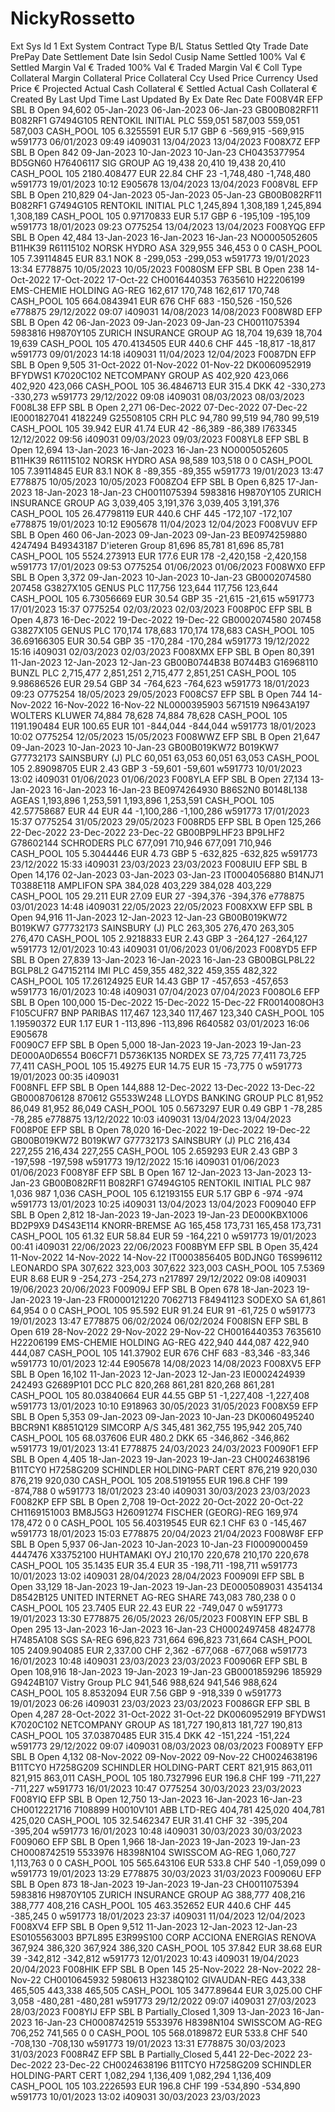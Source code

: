 # NickyRossetto
Ext Sys Id 1	Ext System	Contract Type	B/L	Status	Settled Qty	Trade Date	PrePay Date	Settlement Date	Isin	Sedol	Cusip	Name	Settled 100% Val €	Settled Margin Val €	Traded 100% Val €	Traded Margin Val €	Coll Type	Collateral Margin	Collateral Price	Collateral Ccy	Used Price	Currency	Used Price €	Projected Actual Cash Collateral €	Settled Actual Cash Collateral €	Created By	Last Upd Time	Last Updated By	Ex Date	Rec Date
F008V4R	EFP	SBL	B	Open	94,602	05-Jan-2023	06-Jan-2023	06-Jan-23	GB00B082RF11	B082RF1	G7494G105	RENTOKIL INITIAL PLC	559,051	587,003	559,051	587,003	CASH_POOL	105	6.3255591	EUR	5.17	GBP	6	-569,915	-569,915	w591773	06/01/2023 09:49	i409031	13/04/2023	13/04/2023
F008X7Z	EFP	SBL	B	Open	842	09-Jan-2023	10-Jan-2023	10-Jan-23	CH0435377954	BD5GN60	H76406117	SIG GROUP AG	19,438	20,410	19,438	20,410	CASH_POOL	105	2180.408477	EUR	22.84	CHF	23	-1,748,480	-1,748,480	w591773	19/01/2023 10:12	E905678	13/04/2023	13/04/2023
F008V8L	EFP	SBL	B	Open	210,829	04-Jan-2023	05-Jan-2023	05-Jan-23	GB00B082RF11	B082RF1	G7494G105	RENTOKIL INITIAL PLC	1,245,894	1,308,189	1,245,894	1,308,189	CASH_POOL	105	0.97170833	EUR	5.17	GBP	6	-195,109	-195,109	w591773	18/01/2023 09:23	O775254	13/04/2023	13/04/2023
F008YQG	EFP	SBL	B	Open	42,484	13-Jan-2023	16-Jan-2023	16-Jan-23	NO0005052605	B11HK39	R61115102	NORSK HYDRO ASA	329,955	346,453	0	0	CASH_POOL	105	7.39114845	EUR	83.1	NOK	8	-299,053	-299,053	w591773	19/01/2023 13:34	E778875	10/05/2023	10/05/2023
F0080SM	EFP	SBL	B	Open	238	14-Oct-2022	17-Oct-2022	17-Oct-22	CH0016440353	7635610	H22206199	EMS-CHEMIE HOLDING AG-REG	162,617	170,748	162,617	170,748	CASH_POOL	105	664.0843941	EUR	676	CHF	683	-150,526	-150,526	e778875	29/12/2022 09:07	i409031	14/08/2023	14/08/2023
F008W8D	EFP	SBL	B	Open	42	06-Jan-2023	09-Jan-2023	09-Jan-23	CH0011075394	5983816	H9870Y105	ZURICH INSURANCE GROUP AG	18,704	19,639	18,704	19,639	CASH_POOL	105	470.4134505	EUR	440.6	CHF	445	-18,817	-18,817	w591773	09/01/2023 14:18	i409031	11/04/2023	12/04/2023
F0087DN	EFP	SBL	B	Open	9,505	31-Oct-2022	01-Nov-2022	01-Nov-22	DK0060952919	BFYDWS1	K7020C102	NETCOMPANY GROUP AS	402,920	423,066	402,920	423,066	CASH_POOL	105	36.4846713	EUR	315.4	DKK	42	-330,273	-330,273	w591773	29/12/2022 09:08	i409031	08/03/2023	08/03/2023
F008L38	EFP	SBL	B	Open	2,271	06-Dec-2022	07-Dec-2022	07-Dec-22	IE0001827041	4182249	G25508105	CRH PLC	94,780	99,519	94,780	99,519	CASH_POOL	105	39.942	EUR	41.74	EUR	42	-86,389	-86,389	I763345	12/12/2022 09:56	i409031	09/03/2023	09/03/2023
F008YL8	EFP	SBL	B	Open	12,694	13-Jan-2023	16-Jan-2023	16-Jan-23	NO0005052605	B11HK39	R61115102	NORSK HYDRO ASA	98,589	103,518	0	0	CASH_POOL	105	7.39114845	EUR	83.1	NOK	8	-89,355	-89,355	w591773	19/01/2023 13:47	E778875	10/05/2023	10/05/2023
F008ZO4	EFP	SBL	B	Open	6,825	17-Jan-2023	18-Jan-2023	18-Jan-23	CH0011075394	5983816	H9870Y105	ZURICH INSURANCE GROUP AG	3,039,405	3,191,376	3,039,405	3,191,376	CASH_POOL	105	26.47798119	EUR	440.6	CHF	445	-172,107	-172,107	e778875	19/01/2023 10:12	E905678	11/04/2023	12/04/2023
F008VUV	EFP	SBL	B	Open	460	06-Jan-2023	09-Jan-2023	09-Jan-23	BE0974259880	4247494	B49343187	D'ieteren Group	81,696	85,781	81,696	85,781	CASH_POOL	105	5524.273913	EUR	177.6	EUR	178	-2,420,158	-2,420,158	w591773	17/01/2023 09:53	O775254	01/06/2023	01/06/2023
F008WX0	EFP	SBL	B	Open	3,372	09-Jan-2023	10-Jan-2023	10-Jan-23	GB0002074580	207458	G3827X105	GENUS PLC	117,756	123,644	117,756	123,644	CASH_POOL	105	6.73056669	EUR	30.54	GBP	35	-21,615	-21,615	w591773	17/01/2023 15:37	O775254	02/03/2023	02/03/2023
F008P0C	EFP	SBL	B	Open	4,873	16-Dec-2022	19-Dec-2022	19-Dec-22	GB0002074580	207458	G3827X105	GENUS PLC	170,174	178,683	170,174	178,683	CASH_POOL	105	36.69166305	EUR	30.54	GBP	35	-170,284	-170,284	w591773	19/12/2022 15:16	i409031	02/03/2023	02/03/2023
F008XMX	EFP	SBL	B	Open	80,391	11-Jan-2023	12-Jan-2023	12-Jan-23	GB00B0744B38	B0744B3	G16968110	BUNZL PLC	2,715,477	2,851,251	2,715,477	2,851,251	CASH_POOL	105	9.98686526	EUR	29.54	GBP	34	-764,623	-764,623	w591773	18/01/2023 09:23	O775254	18/05/2023	29/05/2023
F008CS7	EFP	SBL	B	Open	744	14-Nov-2022	16-Nov-2022	16-Nov-22	NL0000395903	5671519	N9643A197	WOLTERS KLUWER	74,884	78,628	74,884	78,628	CASH_POOL	105	1191.190484	EUR	100.65	EUR	101	-844,044	-844,044	w591773	18/01/2023 10:02	O775254	12/05/2023	15/05/2023
F008WWZ	EFP	SBL	B	Open	21,647	09-Jan-2023	10-Jan-2023	10-Jan-23	GB00B019KW72	B019KW7	G77732173	SAINSBURY (J) PLC	60,051	63,053	60,051	63,053	CASH_POOL	105	2.89098705	EUR	2.43	GBP	3	-59,601	-59,601	w591773	10/01/2023 13:02	i409031	01/06/2023	01/06/2023
F008YLA	EFP	SBL	B	Open	27,134	13-Jan-2023	16-Jan-2023	16-Jan-23	BE0974264930	B86S2N0	B0148L138	AGEAS	1,193,896	1,253,591	1,193,896	1,253,591	CASH_POOL	105	42.57758687	EUR	44	EUR	44	-1,100,286	-1,100,286	w591773	17/01/2023 15:37	O775254	31/05/2023	29/05/2023
F008RD5	EFP	SBL	B	Open	125,266	22-Dec-2022	23-Dec-2022	23-Dec-22	GB00BP9LHF23	BP9LHF2	G78602144	SCHRODERS PLC	677,091	710,946	677,091	710,946	CASH_POOL	105	5.3044446	EUR	4.73	GBP	5	-632,825	-632,825	w591773	23/12/2022 15:33	i409031	23/03/2023	23/03/2023
F008UIU	EFP	SBL	B	Open	14,176	02-Jan-2023	03-Jan-2023	03-Jan-23	IT0004056880	B14NJ71	T0388E118	AMPLIFON SPA	384,028	403,229	384,028	403,229	CASH_POOL	105	29.211	EUR	27.09	EUR	27	-394,376	-394,376	e778875	03/01/2023 14:48	i409031	22/05/2023	22/05/2023
F008XXW	EFP	SBL	B	Open	94,916	11-Jan-2023	12-Jan-2023	12-Jan-23	GB00B019KW72	B019KW7	G77732173	SAINSBURY (J) PLC	263,305	276,470	263,305	276,470	CASH_POOL	105	2.9218833	EUR	2.43	GBP	3	-264,127	-264,127	w591773	12/01/2023 10:43	i409031	01/06/2023	01/06/2023
F008YD5	EFP	SBL	B	Open	27,839	13-Jan-2023	16-Jan-2023	16-Jan-23	GB00BGLP8L22	BGLP8L2	G47152114	IMI PLC	459,355	482,322	459,355	482,322	CASH_POOL	105	17.26124925	EUR	14.43	GBP	17	-457,653	-457,653	w591773	16/01/2023 10:48	i409031	07/04/2023	07/04/2023
F008OL6	EFP	SBL	B	Open	100,000	15-Dec-2022	15-Dec-2022	15-Dec-22	FR0014008OH3		F105CUFR7	BNP PARIBAS	117,467	123,340	117,467	123,340	CASH_POOL	105	1.19590372	EUR	1.17	EUR	1	-113,896	-113,896	R640582	03/01/2023 16:06	E905678		
F0090C7	EFP	SBL	B	Open	5,000	18-Jan-2023	19-Jan-2023	19-Jan-23	DE000A0D6554	B06CF71	D5736K135	NORDEX SE	73,725	77,411	73,725	77,411	CASH_POOL	105	15.49275	EUR	14.75	EUR	15	-73,775	0	w591773	19/01/2023 00:35	i409031		
F008NFL	EFP	SBL	B	Open	144,888	12-Dec-2022	13-Dec-2022	13-Dec-22	GB0008706128	870612	G5533W248	LLOYDS BANKING GROUP PLC	81,952	86,049	81,952	86,049	CASH_POOL	105	0.5673297	EUR	0.49	GBP	1	-78,285	-78,285	e778875	13/12/2022 10:03	i409031	13/04/2023	13/04/2023
F008P0E	EFP	SBL	B	Open	78,020	16-Dec-2022	19-Dec-2022	19-Dec-22	GB00B019KW72	B019KW7	G77732173	SAINSBURY (J) PLC	216,434	227,255	216,434	227,255	CASH_POOL	105	2.659293	EUR	2.43	GBP	3	-197,598	-197,598	w591773	19/12/2022 15:16	i409031	01/06/2023	01/06/2023
F008Y8F	EFP	SBL	B	Open	167	12-Jan-2023	13-Jan-2023	13-Jan-23	GB00B082RF11	B082RF1	G7494G105	RENTOKIL INITIAL PLC	987	1,036	987	1,036	CASH_POOL	105	6.12193155	EUR	5.17	GBP	6	-974	-974	w591773	13/01/2023 10:25	i409031	13/04/2023	13/04/2023
F009040	EFP	SBL	B	Open	2,812	18-Jan-2023	19-Jan-2023	19-Jan-23	DE000KBX1006	BD2P9X9	D4S43E114	KNORR-BREMSE AG	165,458	173,731	165,458	173,731	CASH_POOL	105	61.32	EUR	58.84	EUR	59	-164,221	0	w591773	19/01/2023 00:41	i409031	22/06/2023	22/06/2023
F008BYM	EFP	SBL	B	Open	35,424	11-Nov-2022	14-Nov-2022	14-Nov-22	IT0003856405	B0DJNG0	T6S996112	LEONARDO SPA	307,622	323,003	307,622	323,003	CASH_POOL	105	7.5369	EUR	8.68	EUR	9	-254,273	-254,273	n217897	29/12/2022 09:08	i409031	19/06/2023	20/06/2023
F00909J	EFP	SBL	B	Open	678	18-Jan-2023	19-Jan-2023	19-Jan-23	FR0000121220	7062713	F84941123	SODEXO SA	61,861	64,954	0	0	CASH_POOL	105	95.592	EUR	91.24	EUR	91	-61,725	0	w591773	19/01/2023 13:47	E778875	06/02/2024	06/02/2024
F008ISN	EFP	SBL	B	Open	619	28-Nov-2022	29-Nov-2022	29-Nov-22	CH0016440353	7635610	H22206199	EMS-CHEMIE HOLDING AG-REG	422,940	444,087	422,940	444,087	CASH_POOL	105	141.37902	EUR	676	CHF	683	-83,346	-83,346	w591773	10/01/2023 12:44	E905678	14/08/2023	14/08/2023
F008XV5	EFP	SBL	B	Open	16,102	11-Jan-2023	12-Jan-2023	12-Jan-23	IE0002424939	242493	G2689P101	DCC PLC	820,268	861,281	820,268	861,281	CASH_POOL	105	80.03840664	EUR	44.55	GBP	51	-1,227,408	-1,227,408	w591773	13/01/2023 10:10	E918963	30/05/2023	31/05/2023
F008X59	EFP	SBL	B	Open	5,353	09-Jan-2023	09-Jan-2023	10-Jan-23	DK0060495240	BBCR9N1	K8851Q129	SIMCORP A/S	345,481	362,755	195,942	205,740	CASH_POOL	105	68.037606	EUR	480.2	DKK	65	-346,862	-346,862	w591773	19/01/2023 13:41	E778875	24/03/2023	24/03/2023
F0090F1	EFP	SBL	B	Open	4,405	18-Jan-2023	19-Jan-2023	19-Jan-23	CH0024638196	B11TCY0	H7258G209	SCHINDLER HOLDING-PART CERT	876,219	920,030	876,219	920,030	CASH_POOL	105	208.5191955	EUR	196.8	CHF	199	-874,788	0	w591773	18/01/2023 23:40	i409031	30/03/2023	23/03/2023
F0082KP	EFP	SBL	B	Open	2,708	19-Oct-2022	20-Oct-2022	20-Oct-22	CH1169151003	BM8J5G3	H26091274	FISCHER (GEORG)-REG	169,974	178,472	0	0	CASH_POOL	105	56.40319545	EUR	62.1	CHF	63	0	-145,467	w591773	18/01/2023 15:03	E778875	20/04/2023	21/04/2023
F008W8F	EFP	SBL	B	Open	5,937	06-Jan-2023	10-Jan-2023	10-Jan-23	FI0009000459	4447476	X33752100	HUHTAMAKI OYJ	210,170	220,678	210,170	220,678	CASH_POOL	105	35.1435	EUR	35.4	EUR	35	-198,711	-198,711	w591773	10/01/2023 13:02	i409031	28/04/2023	28/04/2023
F00909I	EFP	SBL	B	Open	33,129	18-Jan-2023	19-Jan-2023	19-Jan-23	DE0005089031	4354134	D8542B125	UNITED INTERNET AG-REG SHARE	743,083	780,238	0	0	CASH_POOL	105	23.7405	EUR	22.43	EUR	22	-749,047	0	w591773	19/01/2023 13:30	E778875	26/05/2023	26/05/2023
F008YIN	EFP	SBL	B	Open	295	13-Jan-2023	16-Jan-2023	16-Jan-23	CH0002497458	4824778	H7485A108	SGS SA-REG	696,823	731,664	696,823	731,664	CASH_POOL	105	2409.904085	EUR	2,337.00	CHF	2,362	-677,068	-677,068	w591773	16/01/2023 10:48	i409031	23/03/2023	23/03/2023
F00906R	EFP	SBL	B	Open	108,916	18-Jan-2023	19-Jan-2023	19-Jan-23	GB0001859296	185929	G9424B107	Vistry Group PLC	941,546	988,624	941,546	988,624	CASH_POOL	105	8.8532094	EUR	7.56	GBP	9	-918,339	0	w591773	19/01/2023 06:26	i409031	23/03/2023	23/03/2023
F0086GR	EFP	SBL	B	Open	4,287	28-Oct-2022	31-Oct-2022	31-Oct-22	DK0060952919	BFYDWS1	K7020C102	NETCOMPANY GROUP AS	181,727	190,813	181,727	190,813	CASH_POOL	105	37.03870485	EUR	315.4	DKK	42	-151,224	-151,224	w591773	29/12/2022 09:07	i409031	08/03/2023	08/03/2023
F0089TY	EFP	SBL	B	Open	4,132	08-Nov-2022	09-Nov-2022	09-Nov-22	CH0024638196	B11TCY0	H7258G209	SCHINDLER HOLDING-PART CERT	821,915	863,011	821,915	863,011	CASH_POOL	105	180.7327996	EUR	196.8	CHF	199	-711,227	-711,227	w591773	16/01/2023 10:47	O775254	30/03/2023	23/03/2023
F008YIQ	EFP	SBL	B	Open	12,750	13-Jan-2023	16-Jan-2023	16-Jan-23	CH0012221716	7108899	H0010V101	ABB LTD-REG	404,781	425,020	404,781	425,020	CASH_POOL	105	32.5462347	EUR	31.41	CHF	32	-395,204	-395,204	w591773	16/01/2023 10:48	i409031	30/03/2023	30/03/2023
F00906O	EFP	SBL	B	Open	1,966	18-Jan-2023	19-Jan-2023	19-Jan-23	CH0008742519	5533976	H8398N104	SWISSCOM AG-REG	1,060,727	1,113,763	0	0	CASH_POOL	105	565.643106	EUR	533.8	CHF	540	-1,059,099	0	w591773	19/01/2023 13:29	E778875	30/03/2023	31/03/2023
F00906U	EFP	SBL	B	Open	873	18-Jan-2023	19-Jan-2023	19-Jan-23	CH0011075394	5983816	H9870Y105	ZURICH INSURANCE GROUP AG	388,777	408,216	388,777	408,216	CASH_POOL	105	463.352652	EUR	440.6	CHF	445	-385,245	0	w591773	18/01/2023 23:37	i409031	11/04/2023	12/04/2023
F008XV4	EFP	SBL	B	Open	9,512	11-Jan-2023	12-Jan-2023	12-Jan-23	ES0105563003	BP7L895	E3R99S100	CORP ACCIONA ENERGIAS RENOVA	367,924	386,320	367,924	386,320	CASH_POOL	105	37.842	EUR	38.68	EUR	39	-342,812	-342,812	w591773	12/01/2023 10:43	i409031	19/04/2023	20/04/2023
F008HIK	EFP	SBL	B	Open	145	25-Nov-2022	28-Nov-2022	28-Nov-22	CH0010645932	5980613	H3238Q102	GIVAUDAN-REG	443,338	465,505	443,338	465,505	CASH_POOL	105	3477.89644	EUR	3,025.00	CHF	3,058	-480,281	-480,281	w591773	29/12/2022 09:07	i409031	27/03/2023	28/03/2023
F008YIJ	EFP	SBL	B	Partially_Closed	1,309	13-Jan-2023	16-Jan-2023	16-Jan-23	CH0008742519	5533976	H8398N104	SWISSCOM AG-REG	706,252	741,565	0	0	CASH_POOL	105	568.0189872	EUR	533.8	CHF	540	-708,130	-708,130	w591773	19/01/2023 13:31	E778875	30/03/2023	31/03/2023
F008R4Z	EFP	SBL	B	Partially_Closed	5,441	22-Dec-2022	23-Dec-2022	23-Dec-22	CH0024638196	B11TCY0	H7258G209	SCHINDLER HOLDING-PART CERT	1,082,294	1,136,409	1,082,294	1,136,409	CASH_POOL	105	103.2226593	EUR	196.8	CHF	199	-534,890	-534,890	w591773	10/01/2023 13:02	i409031	30/03/2023	23/03/2023

